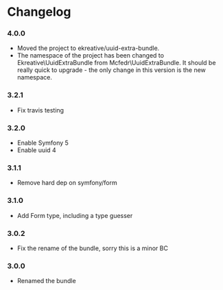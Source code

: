 # Changelog

### 4.0.0

- Moved the project to ekreative/uuid-extra-bundle.
- The namespace of the project has been changed to
  Ekreative\UuidExtraBundle from Mcfedr\UuidExtraBundle.
  It should be really quick to upgrade - the only change in this
  version is the new namespace.

### 3.2.1

- Fix travis testing

### 3.2.0

- Enable Symfony 5
- Enable uuid 4

### 3.1.1

- Remove hard dep on symfony/form

### 3.1.0

- Add Form type, including a type guesser

### 3.0.2

- Fix the rename of the bundle, sorry this is a minor BC

### 3.0.0

- Renamed the bundle
